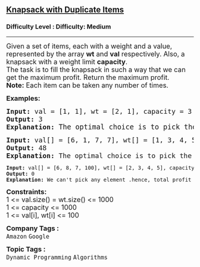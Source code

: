 <h2><a href="https://www.geeksforgeeks.org/problems/knapsack-with-duplicate-items4201/1?page=2&category=Dynamic%20Programming&sortBy=submissions">Knapsack with Duplicate Items</a></h2><h3>Difficulty Level : Difficulty: Medium</h3><hr><div class="problems_problem_content__Xm_eO"><p><span style="font-size: 18px;">Given a set of items, each with a weight and a value, represented by the array <strong>wt</strong> and&nbsp;<strong>val</strong> respectively. Also, a knapsack with a weight limit <strong>capacity</strong>.<br>The task is to fill the knapsack in such a way that we can get the maximum profit. Return the maximum profit.<br><strong>Note:</strong> Each item can be taken any number of times.</span></p>
<p><strong><span style="font-size: 18px;">Examples:</span></strong></p>
<pre><span style="font-size: 18px;"><strong>Input:</strong> val = [1, 1], wt = [2, 1], capacity = 3
<strong>Output:</strong> 3
<strong>Explanation: </strong></span><span style="font-size: 14pt;">The optimal choice is to pick the 2nd element 3 times.
</span></pre>
<pre><span style="font-size: 18px;"><strong>Input: </strong>val[] = [6, 1, 7, 7], wt[] = [1, 3, 4, 5], capacity = 8
<strong>Output:</strong> 48
<strong>Explanation: </strong>The optimal choice is to pick the 1st element 8 times.<br></span></pre>
<pre><strong>Input: </strong>val[] = [6, 8, 7, 100], wt[] = [2, 3, 4, 5], capacity = 1
<strong>Output:</strong> 0
<strong>Explanation: </strong>We can't pick any element .hence, total profit is 0.</pre>
<p><span style="font-size: 18px;"><strong>Constraints:</strong><br>1 &lt;= val.size() = wt.size() &lt;= 1000<br>1 &lt;= capacity &lt;= 1000<br>1 &lt;= val[i], wt[i] &lt;= 100</span></p></div><p><span style=font-size:18px><strong>Company Tags : </strong><br><code>Amazon</code>&nbsp;<code>Google</code>&nbsp;<br><p><span style=font-size:18px><strong>Topic Tags : </strong><br><code>Dynamic Programming</code>&nbsp;<code>Algorithms</code>&nbsp;